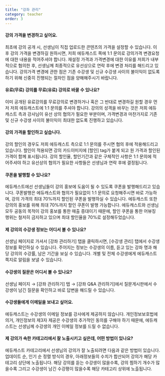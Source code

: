 ```yaml
---
title: "강좌 관리"
category: teacher
order: 3
---
```


#### 강의 가격을 변경하고 싶어요.
최초에 강의 공개 시, 선생님이 직접 업로드한 콘텐츠의 가격을 설정할 수 있습니다.
이후 강의 가격을 변경하길 원하시면, 저희 에듀캐스트 쪽에 1:1 문의로 강의가격 변경요청에 대한 내용을 적어주셔야 합니다.
재설정 가격과 가격변경에 대한 이유를 저희가 내부적으로 협의한 후, 선생님께 최종적으로 유선상으로 연락 후에 변경 처리를 해드리고 있습니다.
강의가격 변경에 관한 점은 기존 수강생 및 신규 수강생 사이의 불이익이 없도록 하기 위해 신중히 진행되는 절차인 점을 양해해주시기 바랍니다.

#### 유료(무료) 강의를 무료(유료) 강의로 바꿀 수 있나요?
이미 공개된 유료강의를 무료강의로 변경하거나 혹은 그 반대로 변경하길 원할 경우 먼저 저희 에듀캐스트에 1:1 문의를 주셔야 합니다.
강의의 성격을 바꾸는 것은 저희 에듀캐스트 측과 강사님이 유선 상의 협의가 필요한 부분이며, 가격변경과 마찬가지로 기존 및 신규 수강생 사이의 불이익이 최대한 없도록 진행하고 있습니다.

#### 강의 가격을 할인하고 싶습니다.
강의 할인의 경우도 저희 에듀캐스트 측으로 1:1 문의를 주시면 협의 후에 적용해드리고 있습니다.
할인이 적용되면 강의 카드이미지에 [할인] tag가 붙게 되고 원 가격과 할인된 가격이 함께 표시됩니다.
강의 할인율, 할인기간과 같은 구체적인 사항은 1:1 문의에 적어주셔야 하고 유선상의 협의가 필요한 사항들은 선생님과 연락 후에 결정됩니다.

#### 쿠폰을 발행할 수 있나요?
에듀캐스트에선 선생님들이 강의 홍보에 도움이 될 수 있도록 쿠폰을 발행해드리고 있습니다.
쿠폰발행은 에듀캐스트와 협의가 필요없이 1:1 문의로 요청해주시면 바로 가능하며, 강의 가격의 최대 70%까지 할인된 쿠폰을 발행하실 수 있습니다.
에듀캐스트 또한 강의의 홍보를 위해 최대 70%까지 할인 쿠폰이 발행 가능합니다.
에듀캐스트와 선생님 모두 공동의 목적이 강의 홍보를 통한 매출 증대이기 때문에, 할인 쿠폰을 통한 어뷰징 행위는 철저히 금지하고 있으며 최대 할인율을 70%로 설정해두었습니다.

#### 제 강의의 수강생 정보는 어디서 볼 수 있나요?
선생님 페이지로 가셔서 [강좌 관리하기] 탭을 클릭하시면, [수강생 관리] 탭에서 수강생 정보를 확인하실 수 있습니다.
주어지는 정보는 수강생의 이름, 듣고 있는 강좌 명과 해당 강의의 수강률, 남은 기간을 보실 수 있습니다.
개별 및 전체 수강생에게 에듀캐스트 쪽지로 알림을 보낼 수 있습니다.

#### 수강생의 질문은 어디서 볼 수 있나요?
선생님 페이지 → [강좌 관리하기] 탭 → [강좌 Q&A 관리하기]에서 질문게시판에서 수강생이 남긴 질문을 확인하고 바로 답변을 해드릴 수 있습니다.

#### 수강생들에게 이메일을 보내고 싶어요.
에듀캐스트는 수강생의 이메일 정보를 강사에게 제공하지 않습니다.
개인정보보호법에 의거, 개인정보의 제3자 제공은 수강생의 추가적인 동의를 구해야 하기 때문에, 에듀캐스트는 선생님께 수강생의 개인 이메일 정보를 드릴 수 없습니다.

#### 제 강의가 속한 카테고리에서 잘 노출시키고 싶은데, 어떤 방법이 있나요?
에듀캐스트 카테고리에서 선생님의 강의가 잘 노출되려면 다음과 같은 방법이 있습니다.
업데이트 순, 인기 순 정렬 방식의 경우, 아래정보들의 수치가 합산되어 강의가 해당 카테고리 상단에 노출됩니다.
해당 강의를 듣는 수강생이 많을수록, 강의 찜하기 개수가 많을수록 그리고 수강생이 남긴 수강평이 많을수록 해당 카테고리 상위에 노출됩니다.
